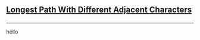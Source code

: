 <h2><a href="https://leetcode.com/problems/longest-path-with-different-adjacent-characters/submissions/877695620/">Longest Path With Different Adjacent Characters</a></h2><h3></h3><hr>hello